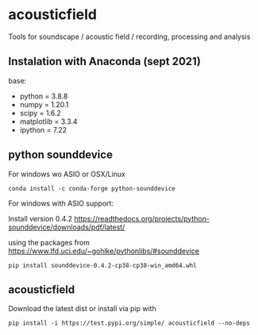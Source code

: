 # acousticfield
Tools for soundscape / acoustic field / recording, processing and analysis

## Instalation with Anaconda (sept 2021)
base:
- python = 3.8.8
- numpy = 1.20.1
- scipy = 1.6.2
- matplotlib = 3.3.4
- ipython = 7.22

## python sounddevice
For windows wo ASIO or OSX/Linux

`conda install -c conda-forge python-sounddevice`

For windows with ASIO support:

Install version 0.4.2
https://readthedocs.org/projects/python-sounddevice/downloads/pdf/latest/

using the packages from 
https://www.lfd.uci.edu/~gohlke/pythonlibs/#sounddevice

`pip install sounddevice-0.4.2-cp38-cp38-win_amd64.whl`

## acousticfield

Download the latest dist or install via pip with

`pip install -i https://test.pypi.org/simple/ acousticfield --no-deps`

